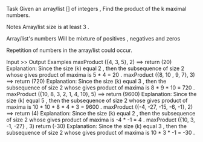 Task
Given an array/list [] of integers , Find the product of the k maximal numbers.

Notes
Array/list size is at least 3 .

Array/list's numbers Will be mixture of positives , negatives and zeros

Repetition of numbers in the array/list could occur.

Input >> Output Examples
maxProduct ({4, 3, 5}, 2) ==>  return (20)
Explanation:
Since the size (k) equal 2 , then the subsequence of size 2 whose gives product of maxima is 5 * 4 = 20 .
maxProduct ({8, 10 , 9, 7}, 3) ==>  return (720)
Explanation:
Since the size (k) equal 3 , then the subsequence of size 2 whose gives product of maxima is 8 * 9 * 10 = 720 .
maxProduct ({10, 8, 3, 2, 1, 4, 10}, 5) ==> return (9600)
Explanation:
Since the size (k) equal 5 , then the subsequence of size 2 whose gives product of maxima is 10 * 10 * 8 * 4 * 3 = 9600 .
maxProduct ({-4, -27, -15, -6, -1}, 2) ==> return (4)
Explanation:
Since the size (k) equal 2 , then the subsequence of size 2 whose gives product of maxima is -4 * -1 = 4 .
maxProduct ({10, 3, -1, -27} , 3)  return (-30)
Explanation:
Since the size (k) equal 3 , then the subsequence of size 2 whose gives product of maxima is 10 * 3 * -1 = -30 .